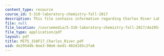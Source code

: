 ```yaml
---
content_type: resource
course_id: 5-310-laboratory-chemistry-fall-2017
description: This file contains information regarding Charles River Lab.
file: null
file_location: /coursemedia/5-310-laboratory-chemistry-fall-2017/de2954db8ee390e6bed1402d165c2fa6_MIT5_310F17_Charles_River.pdf
file_type: application/pdf
layout: pdf
title: MIT5_310F17_Charles_River.pdf
uid: de2954db-8ee3-90e6-bed1-402d165c2fa6
---
```

